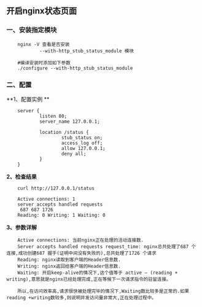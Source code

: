 ## 开启nginx状态页面

### 一、安装指定模块


        nginx -V 查看是否安装 
                --with-http_stub_status_module 模块
                
        #编译安装时添加如下参数
        ./configure --with-http_stub_status_module

### 二、配置
**1、配置实例 **    
 
        server {
                listen 80;
                server_name 127.0.0.1;
        
                location /status {
                        stub_status on;
                        access_log off;
                        allow 127.0.0.1;
                        deny all;
                }
        } 
        
**2、检查结果**
        
        curl http://127.0.0.1/status
        
        Active connections: 1 
        server accepts handled requests
         687 687 1726 
        Reading: 0 Writing: 1 Waiting: 0 
        
**3、参数详解**

        Active connections: 当前nginx正在处理的活动连接数.
        Server accepts handled requests request_time: nginx总共处理了687 个连接,成功创建687 握手(证明中间没有失败的),总共处理了1726 个请求
        Reading: nginx读取到客户端的Header信息数.
        Writing: nginx返回给客户端的Header信息数.
        Waiting: 开启keep-alive的情况下,这个值等于 active – (reading + writing),意思就是nginx已经处理完成,正在等候下一次请求指令的驻留连接。
        
        所以,在访问效率高,请求很快被处理完毕的情况下,Waiting数比较多是正常的.如果reading +writing数较多,则说明并发访问量非常大,正在处理过程中。
